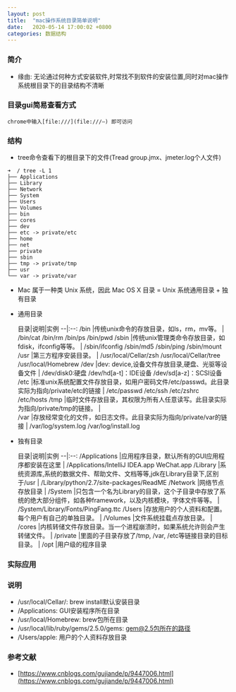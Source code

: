 ```yaml
---
layout: post
title:  "mac操作系统目录简单说明"
date:   2020-05-14 17:00:02 +0800
categories: 数据结构
---
```


### 简介
- 缘由: 无论通过何种方式安装软件,时常找不到软件的安装位置,同时对mac操作系统根目录下的目录结构不清晰

### 目录gui简易查看方式
	chrome中输入[file:///](file:///—) 即可访问

### 结构
- tree命令查看下的根目录下的文件(Tread group.jmx、jmeter.log个人文件)
```
➜  / tree -L 1
├── Applications
├── Library
├── Network
├── System
├── Users
├── Volumes
├── bin
├── cores
├── dev
├── etc -> private/etc
├── home
├── net
├── private
├── sbin
├── tmp -> private/tmp
├── usr
└── var -> private/var
```
- Mac 属于一种类 Unix 系统，因此 Mac OS X 目录 = Unix 系统通用目录 + 独有目录
- 通用目录

	目录|说明|实例
	--|:--:
	/bin       |传统unix命令的存放目录，如ls，rm，mv等。           										| /bin/cat /bin/rm /bin/ps /bin/pwd
	/sbin      |传统unix管理类命令存放目录，如fdisk，ifconfig等等。 										| /sbin/ifconfig /sbin/md5 /sbin/ping /sbin/mount
	/usr       |第三方程序安装目录。 																	| /usr/local/Cellar/zsh /usr/local/Cellar/tree /usr/local/Homebrew
	/dev       |dev: device,设备文件存放目录,硬盘、光驱等设备文件											| /dev/disk0:硬盘  /dev/hd[a-t]：IDE设备 /dev/sd[a-z]：SCSI设备
	/etc       |标准unix系统配置文件存放目录，如用户密码文件/etc/passwd。此目录实际为指向/private/etc的链接	| /etc/passwd /etc/ssh  /etc/zshrc  /etc/hosts
	/tmp       |临时文件存放目录，其权限为所有人任意读写。此目录实际为指向/private/tmp的链接。 				|	
	/var       |存放经常变化的文件，如日志文件。此目录实际为指向/private/var的链接							| /var/log/system.log /var/log/install.log

- 独有目录

	目录|说明|实例
	--|:--:
	/Applications    |应用程序目录，默认所有的GUI应用程序都安装在这里																| /Applications/IntelliJ IDEA.app  WeChat.app
	/Library         |系统资源库,系统的数据文件、帮助文件、文档等等,jdk在Library目录下,区别于/usr									| /Library/python/2.7/site-packages/ReadME 
	/Network         |网络节点存放目录																							|
	/System          |只包含一个名为Library的目录，这个子目录中存放了系统的绝大部分组件，如各种framework，以及内核模块，字体文件等等。	| /System/Library/Fonts/PingFang.ttc
	/Users           |存放用户的个人资料和配置。每个用户有自己的单独目录。															|
	/Volumes         |文件系统挂载点存放目录。 																					|
	/cores           |内核转储文件存放目录。当一个进程崩溃时，如果系统允许则会产生转储文件。 											|
	/private         |里面的子目录存放了/tmp, /var, /etc等链接目录的目标目录。													|
	/opt             |用户级的程序目录

### 实际应用

### 说明
- /usr/local/Cellar/: brew install默认安装目录
- /Applications: GUI安装程序所在目录
- /usr/local/Homebrew: brew包所在目录
- /usr/local/lib/ruby/gems/2.5.0/gems: gem@2.5包所在的路径
- /Users/apple: 用户的个人资料存放目录

### 参考文献
- [https://www.cnblogs.com/gujiande/p/9447006.html](https://www.cnblogs.com/gujiande/p/9447006.html)

